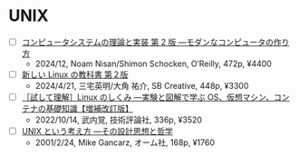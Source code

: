 # UNIX

- [ ] [コンピュータシステムの理論と実装 第 2 版 ―モダンなコンピュータの作り方](https://www.oreilly.co.jp/books/9784814400874/)
  - 2024/12, Noam Nisan/Shimon Schocken, O’Reilly, 472p, ¥4400
- [ ] [新しい Linux の教科書 第２版](https://www.sbcr.jp/product/4815624316/)
  - 2024/4/21, 三宅英明/大角 祐介, SB Creative, 448p, ¥3300
- [ ] [［試して理解］Linux のしくみ ―実験と図解で学ぶ OS、仮想マシン、コンテナの基礎知識【増補改訂版】](https://gihyo.jp/book/2022/978-4-297-13148-7)
  - 2022/10/14, 武内覚, 技術評論社, 336p, ¥3520
- [ ] [UNIX という考え方 ―その設計思想と哲学](https://www.ohmsha.co.jp/book/9784274064067/)
  - 2001/2/24, Mike Gancarz, オーム社, 168p, ¥1760
